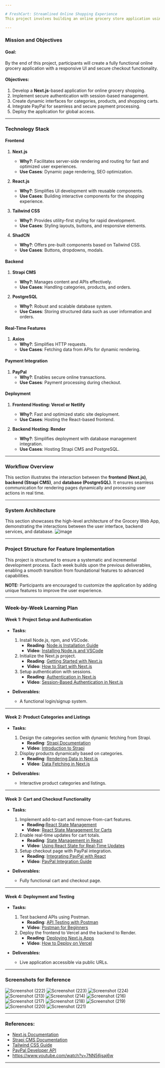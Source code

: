 ```yaml
---

# FreshCart: Streamlined Online Shopping Experience
This project involves building an online grocery store application using **Next.js** and **React**. The app includes features such as user authentication, dynamic product displays, an interactive cart, and secure checkout. This project provides a comprehensive understanding of modern web development while enabling participants to create a responsive and user-friendly e-commerce application.

---
```


### **Mission and Objectives**

#### **Goal:**
By the end of this project, participants will create a fully functional online grocery application with a responsive UI and secure checkout functionality.

#### **Objectives:**

1. Develop a **Next.js**-based application for online grocery shopping.
2. Implement secure authentication with session-based management.
3. Create dynamic interfaces for categories, products, and shopping carts.
4. Integrate PayPal for seamless and secure payment processing.
5. Deploy the application for global access.

---

### **Technology Stack**

#### **Frontend**

1. **Next.js**
   - **Why?**: Facilitates server-side rendering and routing for fast and optimized user experiences.
   - **Use Cases**: Dynamic page rendering, SEO optimization.

2. **React.js**
   - **Why?**: Simplifies UI development with reusable components.
   - **Use Cases**: Building interactive components for the shopping experience.

3. **Tailwind CSS**
   - **Why?**: Provides utility-first styling for rapid development.
   - **Use Cases**: Styling layouts, buttons, and responsive elements.

4. **ShadCN**
   - **Why?**: Offers pre-built components based on Tailwind CSS.
   - **Use Cases**: Buttons, dropdowns, modals.

#### **Backend**

1. **Strapi CMS**
   - **Why?**: Manages content and APIs effectively.
   - **Use Cases**: Handling categories, products, and orders.

2. **PostgreSQL**
   - **Why?**: Robust and scalable database system.
   - **Use Cases**: Storing structured data such as user information and orders.

#### **Real-Time Features**

1. **Axios**
   - **Why?**: Simplifies HTTP requests.
   - **Use Cases**: Fetching data from APIs for dynamic rendering.

#### **Payment Integration**

1. **PayPal**
   - **Why?**: Enables secure online transactions.
   - **Use Cases**: Payment processing during checkout.

#### **Deployment**

1. **Frontend Hosting: Vercel or Netlify**
   - **Why?**: Fast and optimized static site deployment.
   - **Use Cases**: Hosting the React-based frontend.

2. **Backend Hosting: Render**
   - **Why?**: Simplifies deployment with database management integration.
   - **Use Cases**: Hosting Strapi CMS and PostgreSQL.

---

### **Workflow Overview**

This section illustrates the interaction between the **frontend (Next.js)**, **backend (Strapi CMS)**, and **database (PostgreSQL)**. It ensures seamless communication for rendering pages dynamically and processing user actions in real time.

---

### **System Architecture**

This section showcases the high-level architecture of the Grocery Web App, demonstrating the interactions between the user interface, backend services, and database.
![image](https://github.com/user-attachments/assets/9ed595eb-789a-4bc4-b724-8d65dfb7f5de)

---

### **Project Structure for Feature Implementation**

This project is structured to ensure a systematic and incremental development process. Each week builds upon the previous deliverables, enabling a smooth transition from foundational features to advanced capabilities.

**NOTE:** Participants are encouraged to customize the application by adding unique features to improve the user experience.

---

### **Week-by-Week Learning Plan**

#### **Week 1: Project Setup and Authentication**
- **Tasks:**
  1. Install Node.js, npm, and VSCode.
     - **Reading**: [Node.js Installation Guide](https://nodejs.org/en/download/)
     - **Video**: [Installing Node.js and VSCode](https://www.youtube.com/watch?v=TlB_eWDSMt4)
  2. Initialize the Next.js project.
     - **Reading**: [Getting Started with Next.js](https://nextjs.org/docs/getting-started)
     - **Video**: [How to Start with Next.js](https://www.youtube.com/watch?v=ZVnjOPwW4ZA)
  3. Setup authentication with sessions.
     - **Reading**: [Authentication in Next.js](https://next-auth.js.org/getting-started/introduction)
     - **Video**: [Session-Based Authentication in Next.js](https://www.youtube.com/watch?v=2JnEq3ZmLH0)

- **Deliverables:**
  - A functional login/signup system.

---

#### **Week 2: Product Categories and Listings**
- **Tasks:**
  1. Design the categories section with dynamic fetching from Strapi.
     - **Reading**: [Strapi Documentation](https://docs.strapi.io)
     - **Video**: [Introduction to Strapi](https://www.youtube.com/watch?v=6FnwAbd2SDY)
  2. Display products dynamically based on categories.
     - **Reading**: [Rendering Data in Next.js](https://nextjs.org/learn-pages-router/basics/data-fetching)
     - **Video**: [Data Fetching in Next.js](https://www.youtube.com/watch?v=ZdvEOW7D8eM)

- **Deliverables:**
  - Interactive product categories and listings.

---

#### **Week 3: Cart and Checkout Functionality**
- **Tasks:**
  1. Implement add-to-cart and remove-from-cart features.
     - **Reading:**[React State Management](https://react.dev/learn/managing-state)
     - **Video**: [React State Management for Carts](https://www.youtube.com/watch?v=-bEzt5ISACA)
  3. Enable real-time updates for cart totals.
     - **Reading**: [State Management in React](https://restdb.io/blog/react-in-realtime)
     - **Video**: [Using React State for Real-Time Updates](https://www.youtube.com/watch?v=96YcViCGlRo&pp=ygUKI2N1cnNvcnhqcw%3D%3D)
  4. Setup checkout page with PayPal integration.
     - **Reading**: [Integrating PayPal with React](https://developer.paypal.com/docs/api/overview/)
     - **Video**: [PayPal Integration Guide](https://www.youtube.com/watch?v=IXxEdhA7fig)

- **Deliverables:**
  - Fully functional cart and checkout page.

---

#### **Week 4: Deployment and Testing**
- **Tasks:**
  1. Test backend APIs using Postman.
     - **Reading**: [API Testing with Postman](https://www.postman.com/)
     - **Video**: [Postman for Beginners](https://www.youtube.com/watch?v=VywxIQ2ZXw4&t=72s)
  2. Deploy the frontend to Vercel and the backend to Render.
     - **Reading**: [Deploying Next.js Apps](https://vercel.com/docs)
     - **Video**: [How to Deploy on Vercel](https://www.youtube.com/watch?v=VigFI4TuwzI)

- **Deliverables:**
  - Live application accessible via public URLs.

---

### **Screenshots for Reference**
![Screenshot (222)](https://github.com/user-attachments/assets/211f7a06-99cb-4aa8-b68d-883ff1abce4a)
![Screenshot (223)](https://github.com/user-attachments/assets/d829f9d6-1e2d-4493-b482-c77955b0a13d)
![Screenshot (224)](https://github.com/user-attachments/assets/1ccf8378-dc04-4c04-bfe1-47bd288d8330)
![Screenshot (213)](https://github.com/user-attachments/assets/aaafecf2-1950-4ed7-b91b-7dfa1f508983)
![Screenshot (214)](https://github.com/user-attachments/assets/b1314761-a350-4010-9ce4-abeaafa4401c)
![Screenshot (216)](https://github.com/user-attachments/assets/64414f39-c2a8-4967-8266-d74b68a91445)
![Screenshot (217)](https://github.com/user-attachments/assets/b74d7110-425a-406c-a901-0cc8ed786d46)
![Screenshot (218)](https://github.com/user-attachments/assets/f5c97ae7-e634-458f-91bb-bb1c67258d93)
![Screenshot (219)](https://github.com/user-attachments/assets/0dfb1b95-aa73-4de8-9f89-20972fb1dd61)
![Screenshot (220)](https://github.com/user-attachments/assets/9e5b0789-5302-43fb-a69e-f43fb27f9314)
![Screenshot (221)](https://github.com/user-attachments/assets/45dea8d8-7043-4791-a76f-66649f5f32aa)


---

### **References:**
- [Next.js Documentation](https://nextjs.org/docs)
- [Strapi CMS Documentation](https://docs.strapi.io)
- [Tailwind CSS Guide](https://tailwindcss.com/docs)
- [PayPal Developer API](https://developer.paypal.com)
- https://www.youtube.com/watch?v=7NN56jsaj6w

---
